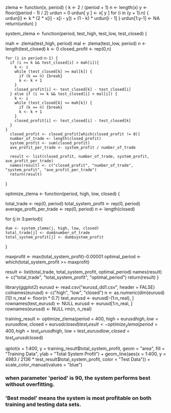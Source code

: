 zlema <- function(x, period) {
  k <- 2 / (period + 1)
  n <- length(x)
  y <- floor((period - 1) / 2)
  urdun = 0
  urdun[ y ] <- x[ y ]
  for (i in (y + 1):n) {
  urdun[i] <- k * (2 * x[i] - x[i - y]) + (1 - k) * urdun[i - 1]
  }
  urdun[1:y-1] <- NA
  return(urdun)
}

system_zlema <- function(period, test_high, test_low, test_closed) {

mah <- zlema(test_high, period)
mal <- zlema(test_low, period)
n <- length(test_closed)
k <- 0
closed_profit <- rep(0,n)
    
    for (i in period:n-1) {
      if (i >= k && test_closed[i] > mah[i]){
        k <- i
        while (test_closed[k] >= mal[k]) {
          if (k == n) {break}
          k <- k + 1
        }
        closed_profit[i] <- test_closed[k] - test_closed[i]
      } else if (i >= k && test_closed[i] < mal[i]) {
        k <- i
        while (test_closed[k] <= mah[k]) {
          if (k == n) {break}
          k <- k + 1
        }
        closed_profit[i] <- test_closed[i] - test_closed[k]
      }
    }
      closed_profit <- closed_profit[which(closed_profit != 0)]
      number_of_trade <- length(closed_profit)
      system_profit <- sum(closed_profit)
      ave_profit_per_trade <- system_profit / number_of_trade

      result <- list(closed_profit, number_of_trade, system_profit, ave_profit_per_trade)
      names(result) <- c("closed_profit", "number_of_trade", "system_profit", "ave_profit_per_trade")
      return(result)
}


optimize_zlema <- function(period, high, low, closed) {

  total_trade <- rep(0, period)
  total_system_profit <- rep(0, period)
  average_profit_per_trade <- rep(0, period)
  n <- length(closed)
  
  for (j in 3:period){
    
    dum <- system_zlema(j, high, low, closed)
    total_trade[j] <- dum$number_of_trade
    total_system_profit[j] <- dum$system_profit
  }

  maxprofit <- max(total_system_profit)-0.00001
  optimal_period <- which(total_system_profit >= maxprofit)

  result <- list(total_trade, total_system_profit, optimal_period)
  names(result) <- c("total_trade", "total_system_profit", "optimal_period")
  return(result)
}

library(ggplot2)
eurusd <- read.csv("eurusd_dd1.csv", header = FALSE)
colnames(eurusd) <- c("high", "low", "closed")
n <- as.numeric(dim(eurusd)[1])
n_real <- floor(n * 0.7)
test_eurusd <- eurusd[-(1:n_real), ]
rownames(test_eurusd) <- NULL
eurusd <- eurusd[1:n_real, ]
rownames(eurusd) <- NULL
rm(n, n_real)

training_result <- optimize_zlema(period = 400, high = eurusd$high, low = eurusd$low, closed = eurusd$closed)
test_result <- optimize_zlema(period = 400, high = test_eurusd$high, low = test_eurusd$low, closed = test_eurusd$closed)

qplot(x = 1:400, y =  training_result$total_system_profit, geom = "area", fill = "Training Data", ylab = "Total System Profit") +
  geom_line(aes(x = 1:400, y = 4983 / 2136 * test_result$total_system_profit, color = "Test Data")) + scale_color_manual(values = "blue")
  
### when parameter 'period' is 90, the system performs best without overfitting.
### 'Best model' means the system is most profitable on both training and testing data sets.
